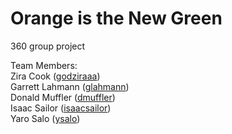 # Orange is the New Green
360 group project

Team Members:  
Zira Cook ([godziraaa](https://github.com/godziraaa))  
Garrett Lahmann ([glahmann](https://github.com/glahmann))  
Donald Muffler ([dmuffler](https://github.com/dmuffler))  
Isaac Sailor ([isaacsailor](https://github.com/isaacsailor))  
Yaro Salo ([ysalo](https://github.com/ysalo))  
